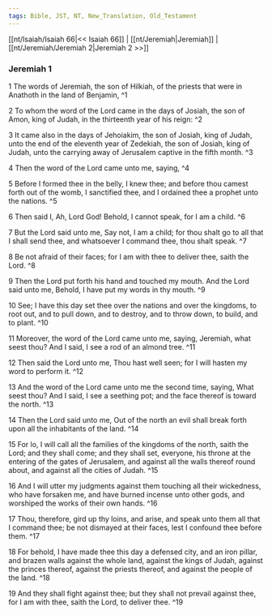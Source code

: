 ```yaml
---
tags: Bible, JST, NT, New_Translation, Old_Testament
---
```


[[nt/Isaiah/Isaiah 66|<< Isaiah 66]] | [[nt/Jeremiah|Jeremiah]] | [[nt/Jeremiah/Jeremiah 2|Jeremiah 2 >>]]

### Jeremiah 1

1 The words of Jeremiah, the son of Hilkiah, of the priests that were in Anathoth in the land of Benjamin,  ^1

2 To whom the word of the Lord came in the days of Josiah, the son of Amon, king of Judah, in the thirteenth year of his reign:  ^2

3 It came also in the days of Jehoiakim, the son of Josiah, king of Judah, unto the end of the eleventh year of Zedekiah, the son of Josiah, king of Judah, unto the carrying away of Jerusalem captive in the fifth month.  ^3

4 Then the word of the Lord came unto me, saying,  ^4

5 Before I formed thee in the belly, I knew thee; and before thou camest forth out of the womb, I sanctified thee, and I ordained thee a prophet unto the nations.  ^5

6 Then said I, Ah, Lord God! Behold, I cannot speak, for I am a child.  ^6

7 But the Lord said unto me, Say not, I am a child; for thou shalt go to all that I shall send thee, and whatsoever I command thee, thou shalt speak.  ^7

8 Be not afraid of their faces; for I am with thee to deliver thee, saith the Lord.  ^8

9 Then the Lord put forth his hand and touched my mouth. And the Lord said unto me, Behold, I have put my words in thy mouth.  ^9

10 See; I have this day set thee over the nations and over the kingdoms, to root out, and to pull down, and to destroy, and to throw down, to build, and to plant.  ^10

11 Moreover, the word of the Lord came unto me, saying, Jeremiah, what seest thou? And I said, I see a rod of an almond tree.  ^11

12 Then said the Lord unto me, Thou hast well seen; for I will hasten my word to perform it.  ^12

13 And the word of the Lord came unto me the second time, saying, What seest thou? And I said, I see a seething pot; and the face thereof is toward the north.  ^13

14 Then the Lord said unto me, Out of the north an evil shall break forth upon all the inhabitants of the land.  ^14

15 For lo, I will call all the families of the kingdoms of the north, saith the Lord; and they shall come; and they shall set, everyone, his throne at the entering of the gates of Jerusalem, and against all the walls thereof round about, and against all the cities of Judah.  ^15

16 And I will utter my judgments against them touching all their wickedness, who have forsaken me, and have burned incense unto other gods, and worshiped the works of their own hands.  ^16

17 Thou, therefore, gird up thy loins, and arise, and speak unto them all that I command thee; be not dismayed at their faces, lest I confound thee before them.  ^17

18 For behold, I have made thee this day a defensed city, and an iron pillar, and brazen walls against the whole land, against the kings of Judah, against the princes thereof, against the priests thereof, and against the people of the land.  ^18

19 And they shall fight against thee; but they shall not prevail against thee, for I am with thee, saith the Lord, to deliver thee.  ^19

 
